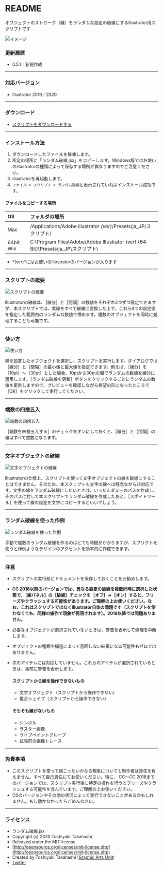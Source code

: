 # README

オブジェクトのストローク（線）をランダムな設定の破線にするIllustrator用スクリプトです

<div class="fig center" style="margin-bottom: 20px;"><img src="https://www.graphicartsunit.com/saucer/images/random_dashed_stroke/cover.png" alt="イメージ" class="noshadow"></div>

### 更新履歴

* 0.5.1：新規作成

----

### 対応バージョン

* Illustrator 2019／2020

----

### ダウンロード

* [スクリプトをダウンロードする](https://github.com/gau/random_dashed_stroke/archive/master.zip)

----

### インストール方法

1. ダウンロードしたファイルを解凍します。
2. 所定の場所に「ランダム破線.jsx」をコピーします。Windows版ではお使いのIllustratorの種類によって保存する場所が異なりますのでご注意ください。
3. Illustratorを再起動します。
4. `ファイル > スクリプト > ランダム破線`と表示されていればインストール成功です。

#### ファイルをコピーする場所

| OS | フォルダの場所 |
|:-----|:-----|
| Mac |  /Applications/Adobe Illustrator *(ver)*/Presets/ja_JP/スクリプト/ |
| 64bit Win | C:\Program Files\Adobe\Adobe Illustrator *(ver)* (64 Bit)\Presets\ja_JP\スクリプト\ |

* *(ver)*にはお使いのIllustratorのバージョンが入ります

----

### スクリプトの概要

<div class="fig center"><img src="https://www.graphicartsunit.com/saucer/images/random_dashed_stroke/step1.png" alt="スクリプトの概要" class="noshadow"></div>

Illustratorの破線は、［線分］と［間隔］の数値をそれぞれ3つずつ設定できますが、本スクリプトでは、実線をすべて破線に変換した上で、これら6つの設定値を指定した範囲内のランダムな数値で埋めます。複数のオブジェクトを同時に処理することも可能です。

----

### 使い方

<div class="fig center"><img src="https://www.graphicartsunit.com/saucer/images/random_dashed_stroke/step2.png" alt="使い方" class="noshadow"></div>

線を設定したオブジェクトを選択し、スクリプトを実行します。ダイアログでは［線分］と［間隔］の最小値と最大値を指定できます。例えば、［線分］を［10pt］〜［30pt］とした場合、10ptから30ptの間でランダムの数値を線分に適用します。［ランダム破線を更新］ボタンをクリックするごとにランダムの数値を更新しますので、プレビューを確認しながら希望の形になったところで［OK］をクリックして実行してください。

----

### 端数の四捨五入

<div class="fig center"><img src="https://www.graphicartsunit.com/saucer/images/random_dashed_stroke/step3.png" alt="端数の四捨五入" class="noshadow"></div>

［端数を四捨五入する］のチェックをオンにしておくと、［線分］と［間隔］の値はすべて整数になります。

----

### 文字オブジェクトの破線

<div class="fig center"><img src="https://www.graphicartsunit.com/saucer/images/random_dashed_stroke/step4.png" alt="文字オブジェクトの破線" class="noshadow"></div>

Illustratorの仕様上、スクリプトを使って文字オブジェクトの線を破線にすることはできません。そのため、本スクリプトも文字の線へは残念ながら非対応です。文字の線をランダム破線にしたいときは、いったんダミーのパスを作成し、そのパスに対して本スクリプトでランダム破線を作成したあと、［スポイトツール］を使って線の設定を文字にコピーするといいでしょう。

----

### ランダム破線を使った作例

<div class="fig center"><img src="https://www.graphicartsunit.com/saucer/images/random_dashed_stroke/step5.png" alt="ランダム破線を使った作例" class="noshadow"></div>

手動で複数のランダム破線を作るのはとても時間がかかりますが、スプリクトを使うと作例ようなデザインのアクセントを効率的に作成できます。

----

### 注意

* スクリプトの実行前にドキュメントを保存しておくことをお勧めします。
* **CC 2018以前のバージョンでは、異なる設定の破線を複数同時に選択した状態で、［線パネル］の［破線］チェックを［オフ］→［オン］すると、フリーズやクラッシュする可能性があります。ご理解の上お使いください。なお、これはスクリプトではなくIllustrator自体の問題です（スクリプトを使わなくても、同様の操作で現象が再現されます）。2019以降では問題ありません。**
* 必要なオブジェクトが選択されていないときは、警告を表示して処理を中断します。
* オブジェクトの種類や構造によって意図しない結果になる可能性もゼロではありません。
* 次のアイテムには対応していません。これらのアイテムが選択されているときは、事前に警告を表示します。

	#### スクリプトから線を操作できないもの
	* 文字オブジェクト（スクリプトから操作できない）
	* 複合シェイプ（スクリプトから操作できない）

	#### そもそも線がないもの
	* シンボル
	* ラスター画像
	* ライブペイントグループ
	* 拡張前の画像トレース

----

### 免責事項

* このスクリプトを使って起こったいかなる現象についても制作者は責任を負えません。すべて自己責任にてお使いください。特に、 CC〜CC 2018までのバージョンでは、スクリプト実行後に特定の操作を行うとフリーズやクラッシュする可能性を含んでいます。ご理解の上お使いください。
* OSのバージョンやその他の状況によって実行できないことがあるかもしれません。もし動かなかったらごめんなさい。

----

### ライセンス

* ランダム破線.jsx
* Copyright (c) 2020 Toshiyuki Takahashi
* Released under the MIT license
* [http://opensource.org/licenses/mit-license.php](http://opensource.org/licenses/mit-license.php)
* Created by Toshiyuki Takahashi ([Graphic Arts Unit](http://www.graphicartsunit.com/))
* [Twitter](https://twitter.com/gautt)